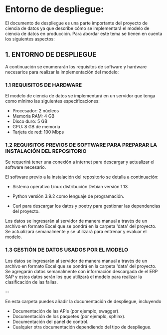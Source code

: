 # Entorno de despliegue:

El documento de despliegue es una parte importante del proyecto de ciencia de datos ya que describe cómo se implementará el modelo de ciencia de datos en producción.  Para abordar este tema se tienen en cuenta los siguientes aspectos:

## 1. ENTORNO DE DESPLIEGUE

A continuación se enumerarán los requisitos de software y hardware necesarios para realizar la implementación del modelo:

### 1.1 REQUISITOS DE HARDWARE

El modelo de ciencia de datos se implementará en un servidor que tenga como mínimo las siguientes especificaciones:

- Procesador: 2 núcleos
- Memoria RAM: 4 GB
- Disco duro: 5 GB
- GPU: 8 GB de memoria
- Tarjeta de red: 100 Mbps

### 1.2 REQUISITOS PREVIOS DE SOFTWARE PARA PREPARAR LA INSTALACIÓN DEL REPOSITORIO  

Se requerirá tener una conexión a internet para descargar y actualizar el software necesario.

El software previo a la instalación del repositorio se detalla a continuación:

- Sistema operativo Linux distribución Debian versión 1.13 

- Python versión 3.9.2 como lenguaje de programación.
- Curl para descargar los datos y poetry para gestionar las dependencias del proyecto.

Los datos se ingresarán al servidor de manera manual a través de un archivo en formato Excel que se pondrá en la carpeta 'data' del proyecto. Se actualizará semanalmente y se utilizará para entrenar y evaluar el modelo.

### 1.3 GESTIÓN DE DATOS USADOS POR EL MODELO

Los datos se ingresarán al servidor de manera manual a través de un archivo en formato Excel que se pondrá en la carpeta 'data' del proyecto. Se agregarán datos  semanalmente con información descargada de el ERP SAP y estos datos serán los que utilizará el modelo para realizar la clasificación de las fallas.

--

En esta carpeta puedes añadir la documentación de despliegue, incluyendo

* Documentación de las APIs (por ejemplo, swagger).
* Documentación de los paquetes (por ejemplo, sphinx).
* Documentación del panel de control.
* Cualquier otra documentación dependiendo del tipo de despliegue.
